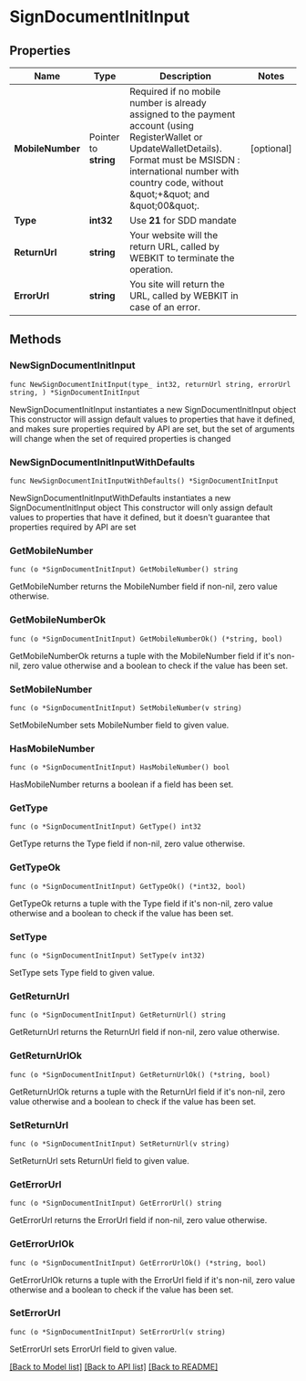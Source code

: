 # SignDocumentInitInput

## Properties

Name | Type | Description | Notes
------------ | ------------- | ------------- | -------------
**MobileNumber** | Pointer to **string** | Required if no mobile number is already assigned to the payment account (using RegisterWallet or UpdateWalletDetails).  Format must be MSISDN : international number with country code, without \&quot;+\&quot; and \&quot;00\&quot;. | [optional] 
**Type** | **int32** | Use **21** for SDD mandate | 
**ReturnUrl** | **string** | Your website will the return URL, called by WEBKIT to terminate the operation. | 
**ErrorUrl** | **string** | You site will return the URL, called by WEBKIT in case of an error. | 

## Methods

### NewSignDocumentInitInput

`func NewSignDocumentInitInput(type_ int32, returnUrl string, errorUrl string, ) *SignDocumentInitInput`

NewSignDocumentInitInput instantiates a new SignDocumentInitInput object
This constructor will assign default values to properties that have it defined,
and makes sure properties required by API are set, but the set of arguments
will change when the set of required properties is changed

### NewSignDocumentInitInputWithDefaults

`func NewSignDocumentInitInputWithDefaults() *SignDocumentInitInput`

NewSignDocumentInitInputWithDefaults instantiates a new SignDocumentInitInput object
This constructor will only assign default values to properties that have it defined,
but it doesn't guarantee that properties required by API are set

### GetMobileNumber

`func (o *SignDocumentInitInput) GetMobileNumber() string`

GetMobileNumber returns the MobileNumber field if non-nil, zero value otherwise.

### GetMobileNumberOk

`func (o *SignDocumentInitInput) GetMobileNumberOk() (*string, bool)`

GetMobileNumberOk returns a tuple with the MobileNumber field if it's non-nil, zero value otherwise
and a boolean to check if the value has been set.

### SetMobileNumber

`func (o *SignDocumentInitInput) SetMobileNumber(v string)`

SetMobileNumber sets MobileNumber field to given value.

### HasMobileNumber

`func (o *SignDocumentInitInput) HasMobileNumber() bool`

HasMobileNumber returns a boolean if a field has been set.

### GetType

`func (o *SignDocumentInitInput) GetType() int32`

GetType returns the Type field if non-nil, zero value otherwise.

### GetTypeOk

`func (o *SignDocumentInitInput) GetTypeOk() (*int32, bool)`

GetTypeOk returns a tuple with the Type field if it's non-nil, zero value otherwise
and a boolean to check if the value has been set.

### SetType

`func (o *SignDocumentInitInput) SetType(v int32)`

SetType sets Type field to given value.


### GetReturnUrl

`func (o *SignDocumentInitInput) GetReturnUrl() string`

GetReturnUrl returns the ReturnUrl field if non-nil, zero value otherwise.

### GetReturnUrlOk

`func (o *SignDocumentInitInput) GetReturnUrlOk() (*string, bool)`

GetReturnUrlOk returns a tuple with the ReturnUrl field if it's non-nil, zero value otherwise
and a boolean to check if the value has been set.

### SetReturnUrl

`func (o *SignDocumentInitInput) SetReturnUrl(v string)`

SetReturnUrl sets ReturnUrl field to given value.


### GetErrorUrl

`func (o *SignDocumentInitInput) GetErrorUrl() string`

GetErrorUrl returns the ErrorUrl field if non-nil, zero value otherwise.

### GetErrorUrlOk

`func (o *SignDocumentInitInput) GetErrorUrlOk() (*string, bool)`

GetErrorUrlOk returns a tuple with the ErrorUrl field if it's non-nil, zero value otherwise
and a boolean to check if the value has been set.

### SetErrorUrl

`func (o *SignDocumentInitInput) SetErrorUrl(v string)`

SetErrorUrl sets ErrorUrl field to given value.



[[Back to Model list]](../README.md#documentation-for-models) [[Back to API list]](../README.md#documentation-for-api-endpoints) [[Back to README]](../README.md)


